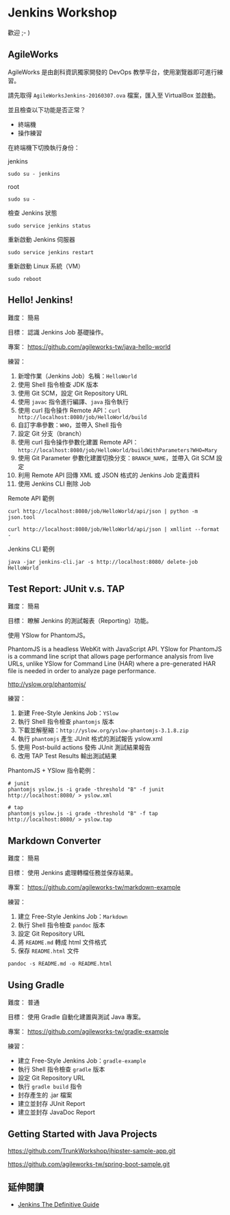 # Jenkins Workshop

歡迎 ;- )

## AgileWorks

AgileWorks 是由創科資訊獨家開發的 DevOps 教學平台，使用瀏覽器即可進行練習。

請先取得 `AgileWorksJenkins-20160307.ova` 檔案，匯入至 VirtualBox 並啟動。

並且檢查以下功能是否正常？

* 終端機
* 操作練習

在終端機下切換執行身份：

jenkins

```
sudo su - jenkins
```

root

```
sudo su -
```

檢查 Jenkins 狀態

```
sudo service jenkins status
```

重新啟動 Jenkins 伺服器

```
sudo service jenkins restart
```

重新啟動 Linux 系統（VM）

```
sudo reboot
```

## Hello! Jenkins!

難度：
簡易

目標：
認識 Jenkins Job 基礎操作。

專案：
https://github.com/agileworks-tw/java-hello-world

練習：

1. 新增作業（Jenkins Job）名稱：`HelloWorld`
2. 使用 Shell 指令檢查 JDK 版本
3. 使用 Git SCM，設定 Git Repository URL
4. 使用 `javac` 指令進行編譯、`java` 指令執行
5. 使用 curl 指令操作 Remote API：`curl http://localhost:8080/job/HelloWorld/build`
6. 自訂字串參數：`WHO`，並帶入 Shell 指令
7. 設定 Git 分支（branch）
8. 使用 curl 指令操作參數化建置 Remote API：`http://localhost:8080/job/HelloWorld/buildWithParameters?WHO=Mary`
9. 使用 Git Parameter 參數化建置切換分支：`BRANCH_NAME`，並帶入 Git SCM 設定
10. 利用 Remote API 回傳 XML 或 JSON 格式的 Jenkins Job 定義資料
11. 使用 Jenkins CLI 刪除 Job

Remote API 範例

```
curl http://localhost:8080/job/HelloWorld/api/json | python -m json.tool
```

```
curl http://localhost:8080/job/HelloWorld/api/json | xmllint --format -
```

Jenkins CLI 範例

```
java -jar jenkins-cli.jar -s http://localhost:8080/ delete-job HelloWorld
```

## Test Report: JUnit v.s. TAP

難度：
簡易

目標：
瞭解 Jenkins 的測試報表（Reporting）功能。

使用 YSlow for PhantomJS。

PhantomJS is a headless WebKit with JavaScript API. YSlow for PhantomJS is a command line script that allows page performance analysis from live URLs, unlike YSlow for Command Line (HAR) where a pre-generated HAR file is needed in order to analyze page performance.

http://yslow.org/phantomjs/

練習：

1. 新建 Free-Style Jenkins Job：`YSlow`
2. 執行 Shell 指令檢查 `phantomjs` 版本
3. 下載並解壓縮：`http://yslow.org/yslow-phantomjs-3.1.8.zip`
4. 執行 `phantomjs` 產生 JUnit 格式的測試報告 yslow.xml
5. 使用 Post-build actions 發佈 JUnit 測試結果報告
6. 改用 TAP Test Results 輸出測試結果

PhantomJS + YSlow 指令範例：

```
# junit
phantomjs yslow.js -i grade -threshold "B" -f junit http://localhost:8080/ > yslow.xml

# tap
phantomjs yslow.js -i grade -threshold "B" -f tap http://localhost:8080/ > yslow.tap
```

## Markdown Converter

難度：
簡易

目標：
使用 Jenkins 處理轉檔任務並保存結果。

專案：
https://github.com/agileworks-tw/markdown-example

練習：

1. 建立 Free-Style Jenkins Job：`Markdown`
2. 執行 Shell 指令檢查 `pandoc` 版本
3. 設定 Git Repository URL
4. 將 `README.md` 轉成 html 文件格式
5. 保存 `README.html` 文件

```
pandoc -s README.md -o README.html
```

## Using Gradle

難度：
普通

目標：
使用 Gradle 自動化建置與測試 Java 專案。

專案：
https://github.com/agileworks-tw/gradle-example

練習：

* 建立 Free-Style Jenkins Job：`gradle-example`
* 執行 Shell 指令檢查 `gradle` 版本
* 設定 Git Repository URL
* 執行 `gradle build` 指令
* 封存產生的 .jar 檔案
* 建立並封存 JUnit Report
* 建立並封存 JavaDoc Report

## Getting Started with Java Projects

https://github.com/TrunkWorkshop/jhipster-sample-app.git

https://github.com/agileworks-tw/spring-boot-sample.git




## 延伸閱讀

* [Jenkins The Definitive Guide](http://www.bogotobogo.com/DevOps/Jenkins/images/Intro_install/jenkins-the-definitive-guide.pdf)

